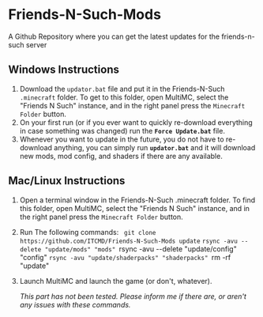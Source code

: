 # Friends-N-Such-Mods



A Github Repository where you can get the latest updates for the friends-n-such server



## Windows Instructions

1. Download the `updator.bat` file and put it in the Friends-N-Such `.minecraft` folder. To get to this folder, open MultiMC, select the "Friends N Such" instance, and in the right panel press the `Minecraft Folder` button.
2. On your first run (or if you ever want to quickly re-download everything in case something was changed) run the **`Force Update.bat`** file.
3. Whenever you want to update in the future, you do not have to re-download anything, you can simply run **`updator.bat`** and it will download new mods, mod config, and shaders if there are any available.

## Mac/Linux Instructions

1. Open a terminal window in the Friends-N-Such .minecraft folder. To find this folder, open MultiMC, select the "Friends N Such" instance, and in the right panel press the `Minecraft Folder` button.

2. Run The following commands:
    ` git clone https://github.com/ITCMD/Friends-N-Such-Mods update`
     `rsync -avu --delete "update/mods" "mods"
     `rsync -avu --delete "update/config" "config"
     `rsync -avu "update/shaderpacks" "shaderpacks"
     `rm -rf "update"
3. Launch MultiMC and launch the game (or don't, whatever).


   *This part has not been tested. Please inform me if there are, or aren't any issues with these commands.*   
